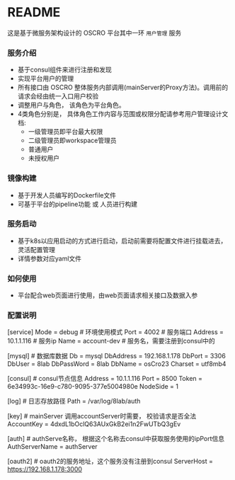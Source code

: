 # README #

这是基于微服务架构设计的 OSCRO 平台其中一环 `用户管理` 服务

### 服务介绍

- 基于consul组件来进行注册和发现
- 实现平台用户的管理
- 所有接口由 OSCRO 整体服务内部调用(mainServer的Proxy方法)。调用前的请求会经由统一入口用户校验
- 调整用户与角色， 该角色为平台角色。 
- 4类角色分别是， 具体角色工作内容与范围或权限分配请参考用户管理设计文档: 
  - 一级管理员即平台最大权限
  - 二级管理员即workspace管理员
  - 普通用户
  - 未授权用户

### 镜像构建

- 基于开发人员编写的Dockerfile文件
- 可基于平台的pipeline功能 或 人员进行构建

### 服务启动

- 基于k8s以应用启动的方式进行启动，启动前需要将配置文件进行挂载进去，灵活配置管理
- 详情参数对应yaml文件


### 如何使用

- 平台配合web页面进行使用，由web页面请求相关接口及数据入参

### 配置说明

[service]
Mode = debug # 环境使用模式
Port = 4002  # 服务端口
Address = 10.1.1.116 # 服务ip
Name = account-dev # 服务名，需要注册到consul中的

[mysql]  # 数据库数据
Db = mysql
DbAddress = 192.168.1.178
DbPort = 3306
DbUser = 8lab
DbPassWord = 8lab
DbName = osCro23
Charset = utf8mb4

[consul] # consul节点信息
Address = 10.1.1.116
Port = 8500
Token = 6e34993c-16e9-c780-9095-377e5004980e
NodeSide = 1


[log]  # 日志存放路径
Path = /var/log/8lab/auth

[key]  # mainServer 调用accountServer时需要， 校验请求是否全法
AccountKey = 4dxdL1bOclQ63AUxGkB2ei1n2FwUTbQ3gEv

[auth] # authServe名称， 根据这个名称去consul中获取服务使用的ipPort信息
AuthServerName = authServer

[oauth2] # oauth2的服务地址，这个服务没有注册到consul
ServerHost = https://192.168.1.178:3000